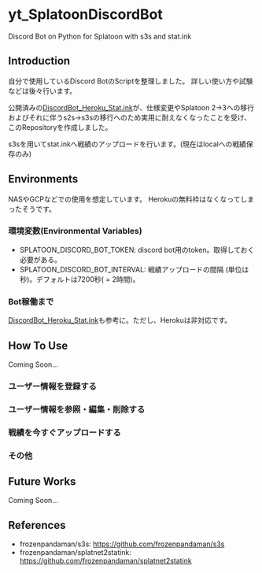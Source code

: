 # yt_SplatoonDiscordBot

Discord Bot on Python for Splatoon with s3s and stat.ink

## Introduction

自分で使用しているDiscord BotのScriptを整理しました。
詳しい使い方や試験などは後々行います。

公開済みの[DiscordBot_Heroku_Stat.ink](https://github.com/TomoTom0/DiscordBot_Heroku_Stat.ink)が、仕様変更やSplatoon 2->3への移行およびそれに伴うs2s->s3sの移行へのため実用に耐えなくなったことを受け、このRepositoryを作成しました。

s3sを用いてstat.inkへ戦績のアップロードを行います。(現在はlocalへの戦績保存のみ)

## Environments

NASやGCPなどでの使用を想定しています。
Herokuの無料枠はなくなってしまったそうです。

### 環境変数(Environmental Variables)

- SPLATOON_DISCORD_BOT_TOKEN: discord bot用のtoken。取得しておく必要がある。
- SPLATOON_DISCORD_BOT_INTERVAL: 戦績アップロードの間隔 (単位は秒)。デフォルトは7200秒( = 2時間)。

### Bot稼働まで

[DiscordBot_Heroku_Stat.ink](https://github.com/TomoTom0/DiscordBot_Heroku_Stat.ink)も参考に。ただし、Herokuは非対応です。

## How To Use

Coming Soon...

### ユーザー情報を登録する

### ユーザー情報を参照・編集・削除する

### 戦績を今すぐアップロードする

### その他


## Future Works

Coming Soon...

## References

- frozenpandaman/s3s: https://github.com/frozenpandaman/s3s
- frozenpandaman/splatnet2statink: https://github.com/frozenpandaman/splatnet2statink

